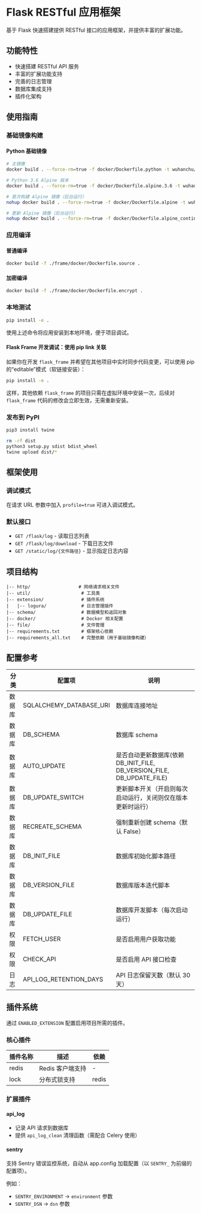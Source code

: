 # Flask RESTful 应用框架

基于 Flask 快速搭建提供 RESTful 接口的应用框架，并提供丰富的扩展功能。

## 功能特性

- 快速搭建 RESTful API 服务
- 丰富的扩展功能支持
- 完善的日志管理
- 数据库集成支持
- 插件化架构

## 使用指南

### 基础镜像构建

#### Python 基础镜像

```bash
# 主镜像
docker build . --force-rm=true -f docker/Dockerfile.python -t wuhanchu/python:flask_frame_master && docker push wuhanchu/python:flask_frame_master

# Python 3.6 Alpine 版本
docker build . --force-rm=true -f docker/Dockerfile.alpine.3.6 -t wuhanchu/python:3.6_alpie && docker push wuhanchu/python:3.6_alpie

# 首次构建 Alpine 镜像（后台运行）
nohup docker build . --force-rm=true -f docker/Dockerfile.alpine -t wuhanchu/python:3_alpine && docker push wuhanchu/python:3_alpine > build_alpine.log 2>&1 &

# 更新 Alpine 镜像（后台运行）
nohup docker build . --force-rm=true -f docker/Dockerfile.alpine_continue -t wuhanchu/python:3_alpine && docker push wuhanchu/python:3_alpine &
```



### 应用编译

#### 普通编译

```bash
docker build -f ./frame/docker/Dockerfile.source .
```

#### 加密编译

```bash
docker build -f ./frame/docker/Dockerfile.encrypt .
```

### 本地测试

```bash
pip install -e .
```

使用上述命令将应用安装到本地环境，便于项目调试。

#### Flask Frame 开发调试：使用 pip link 关联

如果你在开发 `flask_frame` 并希望在其他项目中实时同步代码变更，可以使用 pip 的“editable”模式（软链接安装）：

```bash
pip install -e .
```

这样，其他依赖 `flask_frame` 的项目只需在虚拟环境中安装一次，后续对 `flask_frame` 代码的修改会立即生效，无需重新安装。

### 发布到 PyPI

```bash
pip3 install twine

rm -rf dist
python3 setup.py sdist bdist_wheel
twine upload dist/*
```

## 框架使用

### 调试模式

在请求 URL 参数中加入 `profile=true` 可进入调试模式。

### 默认接口

- `GET /flask/log` - 读取日志列表
- `GET /flask/log/download` - 下载日志文件
- `GET /static/log/{文件路径}` - 显示指定日志内容

## 项目结构

```
|-- http/                  # 网络请求相关文件
|-- util/                   # 工具类
|-- extension/              # 插件系统
|   |-- logura/             # 日志管理插件
|-- schema/                 # 数据模型和返回对象
|-- docker/                 # Docker 相关配置
|-- file/                   # 文件管理
|-- requirements.txt        # 框架核心依赖
|-- requirements_all.txt    # 完整依赖（用于基础镜像构建）
```

## 配置参考

| 分类   | 配置项                  | 说明                                                                   |
| ------ | ----------------------- | ---------------------------------------------------------------------- |
| 数据库 | SQLALCHEMY_DATABASE_URI | 数据库连接地址                                                         |
| 数据库 | DB_SCHEMA               | 数据库 schema                                                          |
| 数据库 | AUTO_UPDATE             | 是否自动更新数据库(依赖 DB_INIT_FILE, DB_VERSION_FILE, DB_UPDATE_FILE) |
| 数据库 | DB_UPDATE_SWITCH        | 更新脚本开关（开启则每次启动运行，关闭则仅在版本更新时运行）           |
| 数据库 | RECREATE_SCHEMA         | 强制重新创建 schema（默认 False）                                      |
| 数据库 | DB_INIT_FILE            | 数据库初始化脚本路径                                                   |
| 数据库 | DB_VERSION_FILE         | 数据库版本迭代脚本                                                     |
| 数据库 | DB_UPDATE_FILE          | 数据库开发脚本（每次启动运行）                                         |
| 权限   | FETCH_USER              | 是否启用用户获取功能                                                   |
| 权限   | CHECK_API               | 是否启用 API 接口检查                                                  |
| 日志   | API_LOG_RETENTION_DAYS  | API 日志保留天数（默认 30 天）                                         |

## 插件系统

通过 `ENABLED_EXTENSION` 配置启用项目所需的插件。

### 核心插件

| 插件名称 | 描述             | 依赖  |
| -------- | ---------------- | ----- |
| redis    | Redis 客户端支持 | -     |
| lock     | 分布式锁支持     | redis |

### 扩展插件

#### api_log

- 记录 API 请求到数据库
- 提供 `api_log_clean` 清理函数（需配合 Celery 使用）

#### sentry

支持 Sentry 错误监控系统，自动从 app.config 加载配置（以 `SENTRY_` 为前缀的配置项）。

例如：

- `SENTRY_ENVIRONMENT` → `environment` 参数
- `SENTRY_DSN` → `dsn` 参数
